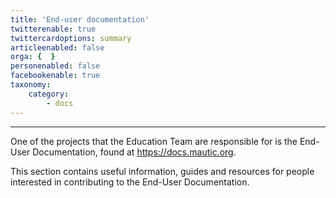 ```yaml
---
title: 'End-user documentation'
twitterenable: true
twittercardoptions: summary
articleenabled: false
orga: {  }
personenabled: false
facebookenable: true
taxonomy:
    category:
        - docs
---
```


---
One of the projects that the Education Team are responsible for is the End-User Documentation, found at https://docs.mautic.org.

This section contains useful information, guides and resources for people interested in contributing to the End-User Documentation.